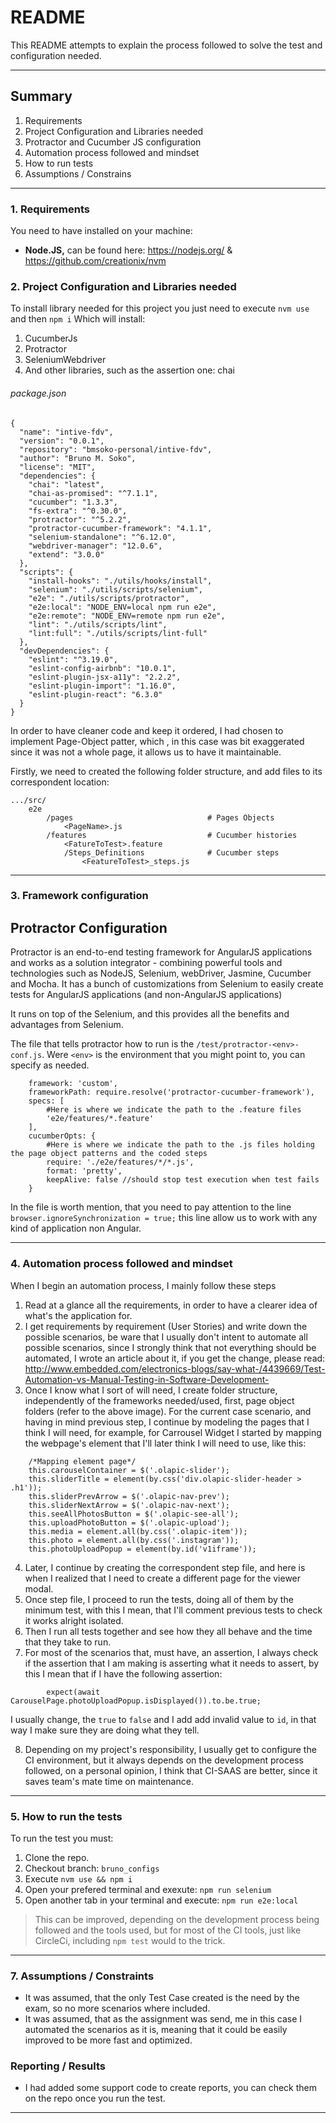 # README #

This README attempts to explain the process followed to solve the test and configuration needed.
* * *

## Summary ##

1. Requirements
2. Project Configuration and Libraries needed
3. Protractor and Cucumber JS configuration
4. Automation process followed and mindset
5. How to run tests
6. Assumptions / Constrains

* * *
### 1. Requirements
You need to have installed on your machine:

* **Node.JS,** can be found here:  https://nodejs.org/ &  https://github.com/creationix/nvm


### 2. Project Configuration and Libraries needed ###
To install library needed for this project you just need to execute `nvm use` and then `npm i`
Which will install:

1. CucumberJs
2. Protractor
3. SeleniumWebdriver
4. And other libraries, such as the assertion one: chai

###### package.json
```
{
  "name": "intive-fdv",
  "version": "0.0.1",
  "repository": "bmsoko-personal/intive-fdv",
  "author": "Bruno M. Soko",
  "license": "MIT",
  "dependencies": {
    "chai": "latest",
    "chai-as-promised": "^7.1.1",
    "cucumber": "1.3.3",
    "fs-extra": "^0.30.0",
    "protractor": "^5.2.2",
    "protractor-cucumber-framework": "4.1.1",
    "selenium-standalone": "^6.12.0",
    "webdriver-manager": "12.0.6",
    "extend": "3.0.0"
  },
  "scripts": {
    "install-hooks": "./utils/hooks/install",
    "selenium": "./utils/scripts/selenium",
    "e2e": "./utils/scripts/protractor",
    "e2e:local": "NODE_ENV=local npm run e2e",
    "e2e:remote": "NODE_ENV=remote npm run e2e",
    "lint": "./utils/scripts/lint",
    "lint:full": "./utils/scripts/lint-full"
  },
  "devDependencies": {
    "eslint": "^3.19.0",
    "eslint-config-airbnb": "10.0.1",
    "eslint-plugin-jsx-a11y": "2.2.2",
    "eslint-plugin-import": "1.16.0",
    "eslint-plugin-react": "6.3.0"
  }
}

```

In order to have cleaner code and keep it ordered, I had chosen to implement Page-Object patter, which , in this case was bit exaggerated since it was not a whole page, it allows us to have it maintainable.

Firstly, we need to created the following folder structure, and add files to its correspondent location:

```
.../src/
    e2e
        /pages                              # Pages Objects
            <PageName>.js
        /features                           # Cucumber histories
            <FatureToTest>.feature
            /Steps_Definitions              # Cucumber steps
                <FeatureToTest>_steps.js
```



* * *

### 3. Framework configuration ###

## Protractor Configuration
Protractor is an end-to-end testing framework for AngularJS applications and works as a solution integrator - combining powerful tools and technologies such as NodeJS, Selenium, webDriver, Jasmine, Cucumber and Mocha.
It has a bunch of customizations from Selenium to easily create tests for AngularJS applications (and non-AngularJS applications)

It runs on top of the Selenium, and this provides all the benefits and advantages from Selenium.

The file that tells protractor how to run is the `/test/protractor-<env>-conf.js`. Were `<env>` is the environment that you might point to, you can specify as needed.

```
    framework: 'custom',
    frameworkPath: require.resolve('protractor-cucumber-framework'),
    specs: [
        #Here is where we indicate the path to the .feature files
        'e2e/features/*.feature'
    ],
    cucumberOpts: {
        #Here is where we indicate the path to the .js files holding the page object patterns and the coded steps
        require: './e2e/features/*/*.js',
        format: 'pretty',
        keepAlive: false //should stop test execution when test fails
    }
```

In the file is worth mention, that you need to pay attention to the line `browser.ignoreSynchronization = true;` this line allow us to work with any kind of application non Angular.

* * *

### 4. Automation process followed and mindset ###
When I begin an automation process, I mainly follow these steps

1. Read at a glance all the requirements, in order to have a clearer idea of what's the application for.
2. I get requirements by requirement (User Stories) and write down the possible scenarios, be ware that I usually don't intent to automate all possible scenarios, since I strongly think that not everything should be automated, I wrote an article about it, if you get the change, please read: http://www.embedded.com/electronics-blogs/say-what-/4439669/Test-Automation-vs-Manual-Testing-in-Software-Development-
3. Once I know what I sort of will need, I create folder structure, independently of the frameworks needed/used, first, page object folders (refer to the above image).
For the current case scenario, and having in mind previous step, I continue by modeling the pages that I think I will need, for example, for Carrousel Widget I started by mapping the webpage's element that I'll later think I will need to use, like this:

```
    /*Mapping element page*/
    this.carouselContainer = $('.olapic-slider');
    this.sliderTitle = element(by.css('div.olapic-slider-header > .h1'));
    this.sliderPrevArrow = $('.olapic-nav-prev');
    this.sliderNextArrow = $('.olapic-nav-next');
    this.seeAllPhotosButton = $('.olapic-see-all');
    this.uploadPhotoButton = $('.olapic-upload');
    this.media = element.all(by.css('.olapic-item'));
    this.photo = element.all(by.css('.instagram'));
    this.photoUploadPopup = element(by.id('v1iframe'));
```

4. Later, I continue by creating the correspondent step file, and here is when I realized that I need to create a different page for the viewer modal.
5. Once step file, I proceed to run the tests, doing all of them by the minimum test, with this I mean, that I'll comment previous tests to check it works alright isolated.
6. Then I run all tests together and see how they all behave and the time that they take to run.
7. For most of the scenarios that, must have, an assertion, I always check if the assertion that I am making is asserting what it needs to assert, by this I mean that if I have the following assertion:

```
        expect(await CarouselPage.photoUploadPopup.isDisplayed()).to.be.true;

```


I usually change, the `true` to `false` and I add add invalid value to `id`, in that way I make sure they are doing what they tell.

8. Depending on my project's responsibility, I usually get to configure the CI environment, but it always depends on the development process followed, on a personal opinion, I think that CI-SAAS are better, since it saves team's mate time on maintenance.

* * *

### 5. How to run the tests ###

To run the test you must:
   1. Clone the repo.
   2. Checkout branch: `bruno_configs`
   3. Execute `nvm use && npm i`
   4. Open your prefered terminal and exexute: `npm run selenium`
   5. Open another tab in your terminal and execute: `npm run e2e:local`

> This can be improved, depending on the development process being followed and the tools used, but for most of the CI tools, just like CircleCi, including `npm test` would to the trick.

* * *


### 7. Assumptions / Constraints ###

* It was assumed, that the only Test Case created is the need by the exam, so no more scenarios where included.
* It was assumed, that as the assignment was send, me in this case I automated the scenarios as it is, meaning that it could be easily improved to be more fast and optimized.

### Reporting / Results ###

* I had added some support code to create reports, you can check them on the repo once you run the test.

* * *
